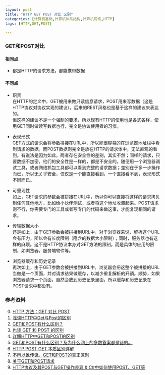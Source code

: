 ```yaml
--- 
layout: post
title: "HTTP GET POST 对比 区别"
categories: [计算机基础,计算机体系结构,计算机网络,HTTP]
tags: [HTTP,GET,POST]

---
```



### GET和POST对比

#### 相同点
+ 都是HTTP的请求方法，都能携带数据

#### 不同点
+ 职责    
在HTTP的定义中，GET被用来做只读信息请求，POST用来写数据（这是HTTP协议对协议实现的建议），后来的REST风格也是基于这样的建议来表达的。     
但这样的建议不是一个强制的要求，所以现有HTTP的使用也是各式各样，使用GET同时做读写数据也行，完全是协议使用者的习惯。

+ 表现形式     
GET方式的请求会将参数拼接在URL中，所以能很容易的在浏览器地址栏中看到请求的数据。而POST数据则完全是放在HTTP的请求体中，无法直观的看到。有说法是因为如此，两者存在安全性的差别，其实不然；同样的请求，只要数据不加密，他们的安全性是一样的，都是不安全的。随便用一个浏览器调试工具，或者网络抓包工具都可以看到完整的请求数据；差别在于多一步操作而已，所以无关乎安全，仅仅是一个能直接看到，一个直接看不到，表现形式不同而已。

+ 可重现性      
如上，GET请求的参数会被拼接在URL中，所以你可以直接将这样的请求拷贝到任何其他地方，比如给小伙伴测试，或者将这个地址收藏起来。POST请求则不行，你需要专门的工具或者写专门的代码来做这事，才能复现相同的请求。

+ 传输数据大小    
还是如上，由于GET参数会被拼接到URL中，对于浏览器来说，解析这个URL会有压力，所以会有长度限制（隐含的数据大小限制）；同时，服务器也有这样的麻烦。这不是HTTP协议本身对GET方法的限制，而是具体的应用的限制，如浏览器，服务端软件等。

+ 浏览器缓存和历史记录     
再次如上，由于GET参数会被拼接到URL中，浏览器会把这整个被拼接的URL当做是一个页面，并对请求结果做缓存，以减少重复解析的开销。顺势，如果浏览器请求一个页面，自然会放到历史记录里面，所以缓存和历史记录在POST请求中都没有。



### 参考资料
0. [HTTP 方法：GET 对比 POST](http://www.w3school.com.cn/tags/html_ref_httpmethods.asp)
0. [浅谈HTTP中Get与Post的区别](http://www.cnblogs.com/hyddd/archive/2009/03/31/1426026.html)
0. [GET和POST有什么区别？](http://kb.cnblogs.com/page/188928/)
0. [也谈 GET 和 POST 的区别](http://www.cnblogs.com/ldp615/archive/2012/07/27/http-get-post.html)
0. [详解HTTP中GET和POST的区别](http://www.jellythink.com/archives/806)
0. [GET和POST有什么区别？及为什么网上的多数答案都是错的。](http://www.cnblogs.com/nankezhishi/archive/2012/06/09/getandpost.html)
0. [HTTP POST GET 本质区别详解](http://blog.csdn.net/gideal_wang/article/details/4316691)
0. [不再以讹传讹，GET和POST的真正区别](http://www.nowamagic.net/librarys/veda/detail/1919)
0. [关于GET和POST请求](http://www.cnblogs.com/xyang/archive/2012/07/06/2579383.html)
0. [HTTP协议及其POST与GET操作差异 & C#中如何使用POST、GET等](http://www.cnblogs.com/skynet/archive/2010/05/18/1738301.html)